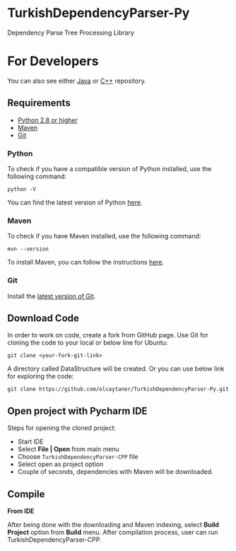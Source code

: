 # TurkishDependencyParser-Py
Dependency Parse Tree Processing Library

For Developers
============
You can also see either [Java](https://github.com/olcaytaner/TurkishDependencyParser) 
or [C++](https://github.com/olcaytaner/TurkishDependencyParser-CPP) repository.
## Requirements

* [Python 2.8 or higher](#python)
* [Maven](#maven)
* [Git](#git)

### Python 

To check if you have a compatible version of Python installed, use the following command:

    python -V
    
You can find the latest version of Python [here](https://www.python.org/downloads/).

### Maven
To check if you have Maven installed, use the following command:

    mvn --version
    
To install Maven, you can follow the instructions [here](https://maven.apache.org/install.html).      

### Git

Install the [latest version of Git](https://git-scm.com/book/en/v2/Getting-Started-Installing-Git).

## Download Code

In order to work on code, create a fork from GitHub page. 
Use Git for cloning the code to your local or below line for Ubuntu:

	git clone <your-fork-git-link>

A directory called DataStructure will be created. Or you can use below link for exploring the code:

	git clone https://github.com/olcaytaner/TurkishDependencyParser-Py.git

## Open project with Pycharm IDE

Steps for opening the cloned project:

* Start IDE
* Select **File | Open** from main menu
* Choose `TurkishDependencyParser-CPP` file
* Select open as project option
* Couple of seconds, dependencies with Maven will be downloaded. 


## Compile

**From IDE**

After being done with the downloading and Maven indexing, select **Build Project** option from **Build** menu. After compilation process, user can run TurkishDependencyParser-CPP.
